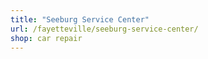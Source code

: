 ```yaml
---
title: "Seeburg Service Center"
url: /fayetteville/seeburg-service-center/
shop: car repair
---
```

